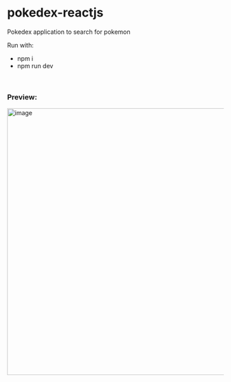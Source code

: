 # pokedex-reactjs
Pokedex application to search for pokemon

Run with:
- npm i
- npm run dev

</br>
<h3>Preview:</h3>

<img width="1366" height="619" alt="image" src="https://github.com/user-attachments/assets/5d5cbb7c-6b2e-472e-9a8f-0affce0f05d8" />
